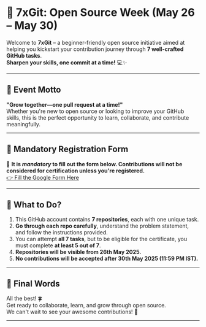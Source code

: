 # 🏁 7xGit: Open Source Week (May 26 – May 30)

Welcome to **7xGit** – a beginner-friendly open source initiative aimed at helping you kickstart your contribution journey through **7 well-crafted GitHub tasks**.  
**Sharpen your skills, one commit at a time!** 💻✨

---

## 🎯 Event Motto

 **"Grow together—one pull request at a time!"**  
Whether you're new to open source or looking to improve your GitHub skills, this is the perfect opportunity to learn, collaborate, and contribute meaningfully.

---

## 📝 Mandatory Registration Form

📌 **It is *mandatory* to fill out the form below. Contributions will not be considered for certification unless you're registered.**  
[👉 Fill the Google Form Here](https://forms.gle/pfuttw6svqJhHRY96) <!-- Replace # with your actual Google Form link -->

---


## 🚀 What to Do?

1. This GitHub account contains **7 repositories**, each with one unique task.
2. **Go through each repo carefully**, understand the problem statement, and follow the instructions provided.
3. You can attempt **all 7 tasks**, but to be eligible for the certificate, you must complete **at least 5 out of 7**.
4. **Repositories will be visible from 26th May 2025.**
5. **No contributions will be accepted after 30th May 2025 (11:59 PM IST).**

---

## 🏁 Final Words

All the best! 🍀  
Get ready to collaborate, learn, and grow through open source.  
We can't wait to see your awesome contributions! 💪

---
